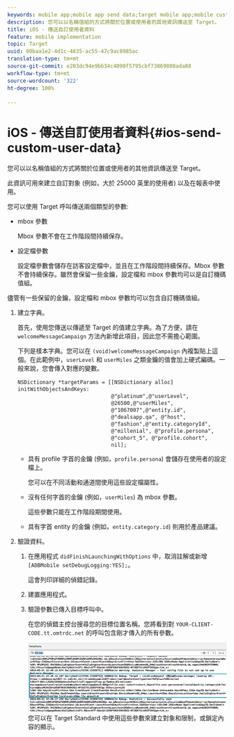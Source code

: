 ```yaml
---
keywords: mobile app;mobile app send data;target mobile app;mobile custom user data;mobile app custom data
description: 您可以以名稱值組的方式將關於位置或使用者的其他資訊傳送至 Target。
title: iOS - 傳送自訂使用者資料
feature: mobile implementation
topic: Target
uuid: 00baa1e2-4d1c-4835-ac55-47c9ac8985ac
translation-type: tm+mt
source-git-commit: e203dc94e9bb34c4090f5795cbf73869808ada88
workflow-type: tm+mt
source-wordcount: '322'
ht-degree: 100%

---
```



# iOS - 傳送自訂使用者資料{#ios-send-custom-user-data}

您可以以名稱值組的方式將關於位置或使用者的其他資訊傳送至 Target。

此資訊可用來建立自訂對象 (例如，大於 25000 英里的使用者) 以及在報表中使用。

您可以使用 Target 呼叫傳送兩個類型的參數:

* mbox 參數

   Mbox 參數不會在工作階段間持續保存。
* 設定檔參數

   設定檔參數會儲存在訪客設定檔中，並且在工作階段間持續保存。Mbox 參數不會持續保存。雖然會保留一些金鑰，設定檔和 mbox 參數均可以是自訂機碼值組。

儘管有一些保留的金鑰，設定檔和 mbox 參數均可以包含自訂機碼值組。

1. 建立字典。

   首先，使用您傳送以傳遞至 Target 的值建立字典。為了方便，請在 `welcomeMessageCampaign` 方法內新增此項目，因此您不需擔心範圍。

   下列是樣本字典。您可以在 `(void)welcomeMessageCampaign` 內複製貼上這個。在此範例中，`userLevel` 和 `userMiles` 之類金鑰的值會加上硬式編碼。一般來說，您會傳入對應的變數。

   ```
   NSDictionary *targetParams = [[NSDictionary alloc] initWithObjectsAndKeys: 
                                 @"platinum",@"userLevel", 
                                 @26500,@"userMiles", 
                                 @"1067007",@"entity.id", 
                                 @"dealsapp.qa", @"host", 
                                 @"fashion",@"entity.categoryId", 
                                 @"millenial", @"profile.persona", 
                                 @"cohort_5", @"profile.cohort", 
                                 nil];
   ```

   * 具有 profile 字首的金鑰 (例如，`profile.persona`) 會儲存在使用者的設定檔上。

      您可以在不同活動和通道間使用這些設定檔屬性。

   * 沒有任何字首的金鑰 (例如，`userMiles`) 為 mbox 參數。

      這些參數只能在工作階段期間使用。

   * 具有字首 entity 的金鑰 (例如，`entity.category.id`) 則用於產品建議。

1. 驗證資料。
   1. 在應用程式 `didFinishLaunchingWithOptions` 中，取消註解或新增 `[ADBMobile setDebugLogging:YES];`。

      這會列印詳細的偵錯記錄。
   1. 建置應用程式。
   1. 驗證參數已傳入目標呼叫中。

      在您的偵錯主控台搜尋您的目標位置名稱。您將看到對 `YOUR-CLIENT-CODE.tt.omtrdc.net` 的呼叫包含剛才傳入的所有參數。

      ![](assets/mobile-debug.png)
   您可以在 Target Standard 中使用這些參數來建立對象和限制，或鎖定內容的顯示。
